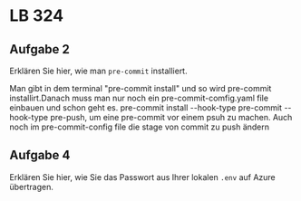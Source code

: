 # LB 324

## Aufgabe 2
Erklären Sie hier, wie man `pre-commit` installiert.
 

 Man gibt in dem terminal "pre-commit install" und so wird pre-commit installirt.Danach muss man nur noch ein pre-commit-comfig.yaml file einbauen und schon geht es. pre-commit install --hook-type pre-commit --hook-type pre-push, um eine pre-commit vor einem psuh zu machen. Auch noch im pre-commit-config file die stage von commit zu push ändern

## Aufgabe 4
Erklären Sie hier, wie Sie das Passwort aus Ihrer lokalen `.env` auf Azure übertragen.

